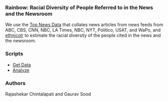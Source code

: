 ### Rainbow: Racial Diversity of People Referred to in the News and the Newsroom

We use the [Top News Data](https://dataverse.harvard.edu/dataset.xhtml?persistentId=doi:10.7910/DVN/ZNAKK6) that collates news articles from news feeds from ABC, CBS, CNN, NBC, LA Times, NBC, NYT, Politico, USAT, and WaPo, and [ethnicolr](https://github.com/appeler/ethnicolr) to estimate the racial diversity of the people cited in the news and the newsroom.

### Scripts

* [Get Data](notebooks/news_grabber.ipynb)
* [Analyze](noteooks/extract_names_from_news.ipynb)

### Authors
Rajashekar Chintalapati and Gaurav Sood
